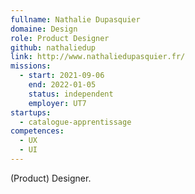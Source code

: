 ```yaml
---
fullname: Nathalie Dupasquier
domaine: Design
role: Product Designer
github: nathaliedup
link: http://www.nathaliedupasquier.fr/
missions:
  - start: 2021-09-06
    end: 2022-01-05
    status: independent
    employer: UT7
startups:
  - catalogue-apprentissage
competences:
  - UX
  - UI
---
```

(Product) Designer.